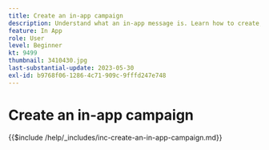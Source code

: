 ```yaml
---
title: Create an in-app campaign
description: Understand what an in-app message is. Learn how to create, configure, and publish in-app messages in Campaigns.
feature: In App
role: User
level: Beginner
kt: 9499
thumbnail: 3410430.jpg
last-substantial-update: 2023-05-30
exl-id: b9768f06-1286-4c71-909c-9fffd247e748
---
```

# Create an in-app campaign

{{$include /help/_includes/inc-create-an-in-app-campaign.md}}
